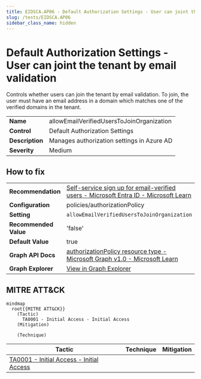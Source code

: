 ```yaml
---
title: EIDSCA.AP06 - Default Authorization Settings - User can joint the tenant by email validation
slug: /tests/EIDSCA.AP06
sidebar_class_name: hidden
---
```


# Default Authorization Settings - User can joint the tenant by email validation

Controls whether users can join the tenant by email validation. To join, the user must have an email address in a domain which matches one of the verified domains in the tenant.

| | |
|-|-|
| **Name** | allowEmailVerifiedUsersToJoinOrganization |
| **Control** | Default Authorization Settings |
| **Description** | Manages authorization settings in Azure AD |
| **Severity** | Medium |

## How to fix
| | |
|-|-|
| **Recommendation** | [Self-service sign up for email-verified users - Microsoft Entra ID - Microsoft Learn](https://learn.microsoft.com/en-us/azure/active-directory/enterprise-users/directory-self-service-signup) |
| **Configuration** | policies/authorizationPolicy |
| **Setting** | `allowEmailVerifiedUsersToJoinOrganization` |
| **Recommended Value** | 'false' |
| **Default Value** | true |
| **Graph API Docs** | [authorizationPolicy resource type - Microsoft Graph v1.0 - Microsoft Learn](https://learn.microsoft.com/en-us/graph/api/resources/authorizationpolicy) |
| **Graph Explorer** | [View in Graph Explorer](https://developer.microsoft.com/en-us/graph/graph-explorer?request=policies/authorizationPolicy&method=GET&version=beta&GraphUrl=https://graph.microsoft.com) |


## MITRE ATT&CK

```mermaid
mindmap
  root{{MITRE ATT&CK}}
    (Tactic)
      TA0001 - Initial Access - Initial Access
    (Mitigation)

    (Technique)

```
|Tactic|Technique|Mitigation|
|---|---|---|
|[TA0001 - Initial Access - Initial Access](https://attack.mitre.org/tactics/TA0001)|||

